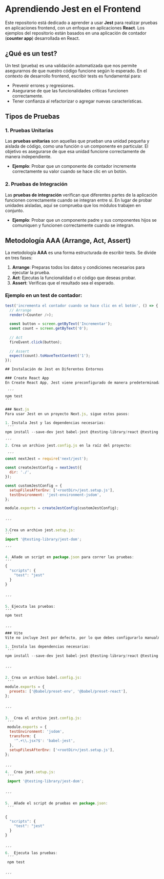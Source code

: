# Aprendiendo Jest en el Frontend

Este repositorio está dedicado a aprender a usar **Jest** para realizar pruebas en aplicaciones frontend, con un enfoque en aplicaciones **React**. Los ejemplos del repositorio están basados en una aplicación de contador (**counter app**) desarrollada en React.

## ¿Qué es un test?

Un test (prueba) es una validación automatizada que nos permite asegurarnos de que nuestro código funcione según lo esperado. En el contexto de desarrollo frontend, escribir tests es fundamental para:

- Prevenir errores y regresiones.
- Asegurarse de que las funcionalidades críticas funcionen correctamente.
- Tener confianza al refactorizar o agregar nuevas características.
  
## Tipos de Pruebas

### 1. Pruebas Unitarias

Las **pruebas unitarias** son aquellas que prueban una unidad pequeña y aislada de código, como una función o un componente en particular. El objetivo es asegurarse de que esa unidad funcione correctamente de manera independiente.

- **Ejemplo**: Probar que un componente de contador incremente correctamente su valor cuando se hace clic en un botón.

### 2. Pruebas de Integración

Las **pruebas de integración** verifican que diferentes partes de la aplicación funcionen correctamente cuando se integran entre sí. En lugar de probar unidades aisladas, aquí se comprueba que los módulos trabajen en conjunto.

- **Ejemplo**: Probar que un componente padre y sus componentes hijos se comuniquen y funcionen correctamente cuando se integran.

## Metodología AAA (Arrange, Act, Assert)

La metodología **AAA** es una forma estructurada de escribir tests. Se divide en tres fases:

1. **Arrange**: Preparas todos los datos y condiciones necesarios para ejecutar la prueba.
2. **Act**: Ejecutas la funcionalidad o el código que deseas probar.
3. **Assert**: Verificas que el resultado sea el esperado.

### Ejemplo en un test de contador:

```javascript
test('incrementa el contador cuando se hace clic en el botón', () => {
  // Arrange
  render(<Counter />);
  
  const button = screen.getByText('Incrementar');
  const count = screen.getByText('0');
  
  // Act
  fireEvent.click(button);
  
  // Assert
  expect(count).toHaveTextContent('1');
});

## Instalación de Jest en Diferentes Entornos

### Create React App
En Create React App, Jest viene preconfigurado de manera predeterminada. No necesitas instalarlo ni configurarlo por separado. Simplemente escribe tus tests en archivos .test.js o .spec.js y ejecuta:

 ´´´
npm test
´´´

### Next.js
Para usar Jest en un proyecto Next.js, sigue estos pasos:

1. Instala Jest y las dependencias necesarias:
 ´´´
npm install --save-dev jest babel-jest @testing-library/react @testing-library/jest-dom

´´´
2. Crea un archivo jest.config.js en la raíz del proyecto:

 ´´´
const nextJest = require('next/jest');

const createJestConfig = nextJest({
  dir: './',
});

const customJestConfig = {
  setupFilesAfterEnv: ['<rootDir>/jest.setup.js'],
  testEnvironment: 'jest-environment-jsdom',
};

module.exports = createJestConfig(customJestConfig);


´´´

3.Crea un archivo jest.setup.js:
´´´
import '@testing-library/jest-dom';

´´´

4. Añade un script en package.json para correr las pruebas:
´´´
{
  "scripts": {
    "test": "jest"
  }
}


´´´

5. Ejecuta las pruebas:
´´´
npm test


´´´
### Vite
Vite no incluye Jest por defecto, por lo que debes configurarlo manualmente. Aquí están los pasos:

1. Instala las dependencias necesarias:
 ´´´
npm install --save-dev jest babel-jest @testing-library/react @testing-library/jest-dom @babel/preset-env @babel/preset-react


´´´

2. Crea un archivo babel.config.js:
 ´´´
module.exports = {
  presets: ['@babel/preset-env', '@babel/preset-react'],
};


´´´

3.  Crea el archivo jest.config.js:
 ´´´
 module.exports = {
  testEnvironment: 'jsdom',
  transform: {
    '^.+\\.jsx?$': 'babel-jest',
  },
  setupFilesAfterEnv: ['<rootDir>/jest.setup.js'],
};


´´´
4.  Crea jest.setup.js:
 ´´´
 import '@testing-library/jest-dom';


´´´

5.  Añade el script de pruebas en package.json:
 ´´´
 
{
  "scripts": {
    "test": "jest"
  }
}


´´´
6.  Ejecuta las pruebas:
 ´´´
 npm test


´´´
